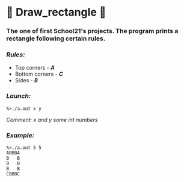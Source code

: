 # :black_square_button: Draw_rectangle :black_square_button:
### The one of first School21's projects. The program prints a rectangle following certain rules.

### *Rules:*
* Top corners - ***A***
* Bottom corners - ***C***
* Sides - ***B***

### *Launch:*
```
%>./a.out x y 
```
*Comment: x and y some int numbers*


### *Example:*
```
%>./a.out 5 5 
ABBBA
B   B
B   B
B   B
CBBBC
```
